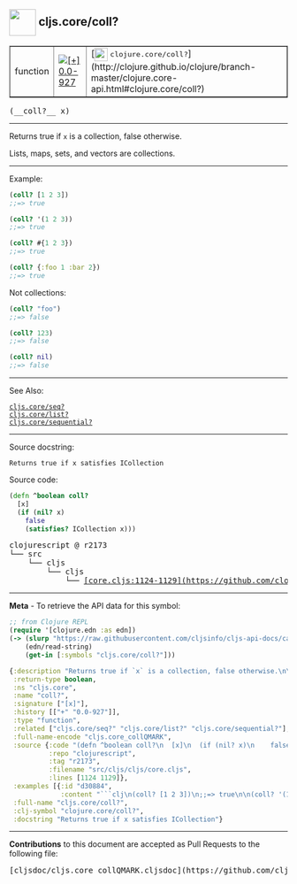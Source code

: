 ## <img width="48px" valign="middle" src="http://i.imgur.com/Hi20huC.png"> cljs.core/coll?

 <table border="1">
<tr>

<td>function</td>
<td><a href="https://github.com/cljsinfo/cljs-api-docs/tree/0.0-927"><img valign="middle" alt="[+] 0.0-927" src="https://img.shields.io/badge/+-0.0--927-lightgrey.svg"></a> </td>
<td>
[<img height="24px" valign="middle" src="http://i.imgur.com/1GjPKvB.png"> <samp>clojure.core/coll?</samp>](http://clojure.github.io/clojure/branch-master/clojure.core-api.html#clojure.core/coll?)
</td>
</tr>
</table>

 <samp>
(__coll?__ x)<br>
</samp>

---

Returns true if `x` is a collection, false otherwise.

Lists, maps, sets, and vectors are collections.

---

Example:

```clj
(coll? [1 2 3])
;;=> true

(coll? '(1 2 3))
;;=> true

(coll? #{1 2 3})
;;=> true

(coll? {:foo 1 :bar 2})
;;=> true
```

Not collections:

```clj
(coll? "foo")
;;=> false

(coll? 123)
;;=> false

(coll? nil)
;;=> false
```

---

See Also:

[`cljs.core/seq?`](cljs.core_seqQMARK.md)<br>
[`cljs.core/list?`](cljs.core_listQMARK.md)<br>
[`cljs.core/sequential?`](cljs.core_sequentialQMARK.md)<br>

---

Source docstring:

```
Returns true if x satisfies ICollection
```

Source code:

```clj
(defn ^boolean coll?
  [x]
  (if (nil? x)
    false
    (satisfies? ICollection x)))
```

 <pre>
clojurescript @ r2173
└── src
    └── cljs
        └── cljs
            └── <ins>[core.cljs:1124-1129](https://github.com/clojure/clojurescript/blob/r2173/src/cljs/cljs/core.cljs#L1124-L1129)</ins>
</pre>


---

__Meta__ - To retrieve the API data for this symbol:

```clj
;; from Clojure REPL
(require '[clojure.edn :as edn])
(-> (slurp "https://raw.githubusercontent.com/cljsinfo/cljs-api-docs/catalog/cljs-api.edn")
    (edn/read-string)
    (get-in [:symbols "cljs.core/coll?"]))
```

```clj
{:description "Returns true if `x` is a collection, false otherwise.\n\nLists, maps, sets, and vectors are collections.",
 :return-type boolean,
 :ns "cljs.core",
 :name "coll?",
 :signature ["[x]"],
 :history [["+" "0.0-927"]],
 :type "function",
 :related ["cljs.core/seq?" "cljs.core/list?" "cljs.core/sequential?"],
 :full-name-encode "cljs.core_collQMARK",
 :source {:code "(defn ^boolean coll?\n  [x]\n  (if (nil? x)\n    false\n    (satisfies? ICollection x)))",
          :repo "clojurescript",
          :tag "r2173",
          :filename "src/cljs/cljs/core.cljs",
          :lines [1124 1129]},
 :examples [{:id "d30884",
             :content "```clj\n(coll? [1 2 3])\n;;=> true\n\n(coll? '(1 2 3))\n;;=> true\n\n(coll? #{1 2 3})\n;;=> true\n\n(coll? {:foo 1 :bar 2})\n;;=> true\n```\n\nNot collections:\n\n```clj\n(coll? \"foo\")\n;;=> false\n\n(coll? 123)\n;;=> false\n\n(coll? nil)\n;;=> false\n```"}],
 :full-name "cljs.core/coll?",
 :clj-symbol "clojure.core/coll?",
 :docstring "Returns true if x satisfies ICollection"}

```

---

__Contributions__ to this document are accepted as Pull Requests to the following file:

 <pre>
[cljsdoc/cljs.core_collQMARK.cljsdoc](https://github.com/cljsinfo/cljs-api-docs/blob/master/cljsdoc/cljs.core_collQMARK.cljsdoc)
</pre>

